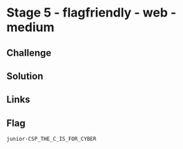 # Stage 5 - flagfriendly - web - medium

## Challenge

## Solution

## Links

## Flag
```
junior-CSP_THE_C_IS_FOR_CYBER
```
